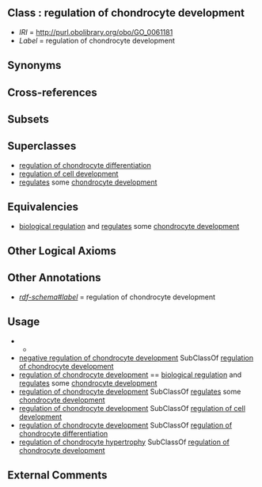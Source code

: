 
## Class : regulation of chondrocyte development

 * *IRI* = http://purl.obolibrary.org/obo/GO_0061181
 * *Label* = regulation of chondrocyte development

## Synonyms


## Cross-references


## Subsets


## Superclasses

 * [regulation of chondrocyte differentiation](../../GO/30/GO_0032330.md)
 * [regulation of cell development](../../GO/84/GO_0060284.md)
 * [regulates](../../RO/11/RO_0002211.md) some [chondrocyte development](../../GO/63/GO_0002063.md)

## Equivalencies

 * [biological regulation](../../GO/07/GO_0065007.md) and [regulates](../../RO/11/RO_0002211.md) some [chondrocyte development](../../GO/63/GO_0002063.md)

## Other Logical Axioms


## Other Annotations

 * *[rdf-schema#label](../../el/rdf-schema#label.md)* = regulation of chondrocyte development

## Usage

 * -
 * [negative regulation of chondrocyte development](../../GO/82/GO_0061182.md) SubClassOf [regulation of chondrocyte development](../../GO/81/GO_0061181.md)
 * [regulation of chondrocyte development](../../GO/81/GO_0061181.md) == [biological regulation](../../GO/07/GO_0065007.md) and [regulates](../../RO/11/RO_0002211.md) some [chondrocyte development](../../GO/63/GO_0002063.md)
 * [regulation of chondrocyte development](../../GO/81/GO_0061181.md) SubClassOf [regulates](../../RO/11/RO_0002211.md) some [chondrocyte development](../../GO/63/GO_0002063.md)
 * [regulation of chondrocyte development](../../GO/81/GO_0061181.md) SubClassOf [regulation of cell development](../../GO/84/GO_0060284.md)
 * [regulation of chondrocyte development](../../GO/81/GO_0061181.md) SubClassOf [regulation of chondrocyte differentiation](../../GO/30/GO_0032330.md)
 * [regulation of chondrocyte hypertrophy](../../GO/41/GO_1903041.md) SubClassOf [regulation of chondrocyte development](../../GO/81/GO_0061181.md)

## External Comments

